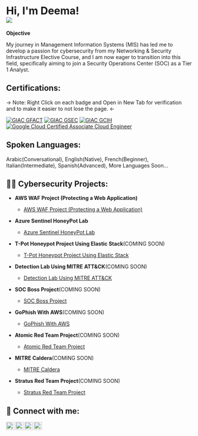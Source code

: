 <h1>Hi, I'm Deema! <br/><a href="https://linkedin.com/in/deemazaher"><img src="https://img.shields.io/badge/-LinkedIn-0072b1?&style=for-the-badge&logo=linkedin&logoColor=white" /></a></h1>
<b>Objective</b>

My journey in Management Information Systems (MIS) has led me to develop a passion for cybersecurity from my Networking & Security Infrastructure Elective Course, and I am now eager to transition into this field, specifically aiming to join a Security Operations Center (SOC) as a Tier 1 Analyst.
<h2><b>Certifications:</b></h2>
-> Note: Right Click on each badge and Open in New Tab for verification and to make it easier to not lose the page. <-

[![GIAC GFACT](https://img.shields.io/badge/GIAC%20GFACT-Validated-brightgreen)](https://www.credly.com/badges/754e97d8-722e-4883-b4da-cee971827587)
[![GIAC GSEC](https://img.shields.io/badge/GIAC%20GSEC-Validated-blue)](https://www.credly.com/badges/ac61a3a9-3a3c-4b84-8fbb-3abdcb588053)
[![GIAC GCIH](https://img.shields.io/badge/GIAC%20GCIH-Validated-red)](https://www.credly.com/badges/2f1ca424-0f51-406f-bf2c-17f031606428)
[![Google Cloud Certified Associate Cloud Engineer](https://img.shields.io/badge/Google%20Cloud%20Certified%20Associate%20Cloud%20Engineer-Validated-brightgreen)](https://google.accredible.com/f0004dc0-20b0-4c4b-b2bd-35d551b5d5dc)

<h2> Spoken Languages:</h2>
Arabic(Conversational), English(Native), French(Beginner), Italian(Intermediate), Spanish(Advanced), More Languages Soon...
<h2>👩‍💻 Cybersecurity Projects:</h2>

- <b>AWS WAF Project (Protecting a Web Application)</b>
  - [AWS WAF Project (Protecting a Web Application)](https://github.com/DeemaZaher/Lab)
  
- <b>Azure Sentinel HoneyPot Lab</b>
  - [Azure Sentinel HoneyPot Lab](https://github.com/DeemaZaher/AzureSentinelHoneyPotLab)

- <b>T-Pot Honeypot Project Using Elastic Stack</b>(COMING SOON)
  - [T-Pot Honeypot Project Using Elastic Stack](https://github.com/DeemaZaher)

- <b>Detection Lab Using MITRE ATT&CK</b>(COMING SOON)
  - [Detection Lab Using MITRE ATT&CK](https://github.com/DeemaZaher)

- <b>SOC Boss Project</b>(COMING SOON)
  - [SOC Boss Project](https://github.com/DeemaZaher)

- <b>GoPhish With AWS</b>(COMING SOON)
  - [GoPhish With AWS](https://github.com/DeemaZaher)

- <b>Atomic Red Team Project</b>(COMING SOON)
  - [Atomic Red Team Project](https://github.com/DeemaZaher)

- <b>MITRE Caldera</b>(COMING SOON)
  - [MITRE Caldera](https://github.com/DeemaZaher)

- <b>Stratus Red Team Project</b>(COMING SOON)
  - [Stratus Red Team Project](https://github.com/DeemaZaher)

<h2> 🤳 Connect with me:</h2>

[<img align="left" alt="DeemaSecures | YouTube" width="22px" src="https://cdn.jsdelivr.net/npm/simple-icons@v3/icons/youtube.svg" />][youtube]
[<img align="left" alt="DeemaSecures | TikTok" width="22px" src="https://cdn.jsdelivr.net/npm/simple-icons@v3/icons/tiktok.svg" />][tiktok]
[<img align="left" alt="DeemaZaher | LinkedIn" width="22px" src="https://cdn.jsdelivr.net/npm/simple-icons@v3/icons/linkedin.svg" />][linkedin]
[<img align="left" alt="DeemaSecures | Instagram" width="22px" src="https://cdn.jsdelivr.net/npm/simple-icons@v3/icons/instagram.svg" />][instagram]

[tiktok]: https://tiktok.com/deemasecures
[youtube]: https://www.youtube.com/c/deemasecures
[instagram]: https://www.instagram.com/deemasecures/
[linkedin]: https://linkedin.com/in/deemazaher

<!--
**DeemaZaher/DeemaZaher** is a ✨ _special_ ✨ repository because its `README.md` (this file) appears on your GitHub profile.

Here are some ideas to get you started:

- 🔭 I’m currently working on ...
- 🌱 I’m currently learning ...
- 👯 I’m looking to collaborate on ...
- 🤔 I’m looking for help with ...
- 💬 Ask me about ...
- 📫 How to reach me: ...
- 😄 Pronouns: ...
- ⚡ Fun fact: ...
-->
